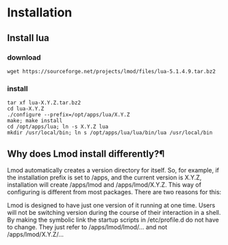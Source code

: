 # Installation

## Install lua

### download
``` shell
wget https://sourceforge.net/projects/lmod/files/lua-5.1.4.9.tar.bz2
```

### install
``` shell
tar xf lua-X.Y.Z.tar.bz2
cd lua-X.Y.Z
./configure --prefix=/opt/apps/lua/X.Y.Z
make; make install
cd /opt/apps/lua; ln -s X.Y.Z lua
mkdir /usr/local/bin; ln s /opt/apps/lua/lua/bin/lua /usr/local/bin
```



## Why does Lmod install differently?¶

Lmod automatically creates a version directory for itself. So, for example, if the installation prefix is set to /apps, and the current version is X.Y.Z, installation will create /apps/lmod and /apps/lmod/X.Y.Z. This way of configuring is different from most packages. There are two reasons for this:

Lmod is designed to have just one version of it running at one time. Users will not be switching version during the course of their interaction in a shell.
By making the symbolic link the startup scripts in /etc/profile.d do not have to change. They just refer to /apps/lmod/lmod/... and not /apps/lmod/X.Y.Z/...

